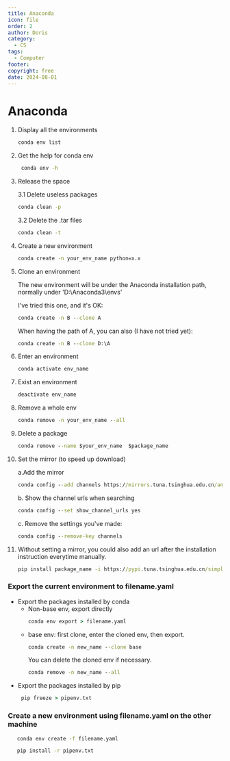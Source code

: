 ```yaml
---
title: Anaconda
icon: file
order: 2
author: Doris
category:
  - CS
tags:
  - Computer
footer: 
copyright: free
date: 2024-08-01
---
```

# Anaconda

1. Display all the environments
    ```cmd
    conda env list
    ```

2. Get the help for conda env
   ``` cmd
    conda env -h
   ```
   
3. Release the space
    
    3.1 Delete useless packages
    ```cmd
    conda clean -p 
   ```
   3.2 Delete the .tar files
   ```cmd
   conda clean -t 
   ```
              
4. Create a new environment
    ```cmd
    conda create -n your_env_name python=x.x
    ```
              
5. Clone an environment

    The new environment will be under the Anaconda installation path, normally under 'D:\Anaconda3\envs\'
    
    I've tried this one, and it's OK:
    ```cmd
    conda create -n B --clone A
    ```
    When having the path of A, you can also (I have not tried yet):
    ```cmd
    conda create -n B --clone D:\A
    ```
6. Enter an environment
    ```cmd
    conda activate env_name
    ```
7. Exist an environment
    ```cmd
    deactivate env_name
    ```

8. Remove a whole env
    ```cmd
    conda remove -n your_env_name --all
    ```
9. Delete a package
    ```cmd
    conda remove --name $your_env_name  $package_name 
    ```
              
9. Set the mirror (to speed up download)
    
    a.Add the mirror

    ```cmd
    conda config --add channels https://mirrors.tuna.tsinghua.edu.cn/anaconda/pkgs/free/
    ```

    b. Show the channel urls when searching

    ```cmd
    conda config --set show_channel_urls yes
    ```
    c. Remove the settings you've made:
    ```cmd
    conda config --remove-key channels
    ```

10. Without setting a mirror, you could also add an url after the installation instruction everytime manually.
    ```cmd
    pip install package_name -i https://pypi.tuna.tsinghua.edu.cn/simple/
    ```
### Export the current environment to filename.yaml
- Export the packages installed by conda
   - Non-base env, export directly
      ```cmd
      conda env export > filename.yaml
      ```
   - base env: first clone, enter the cloned env, then export.
     ```cmd
     conda create -n new_name --clone base
     ```
     You can delete the cloned env if necessary.
     ```cmd
     conda remove -n new_name --all
     ```
- Export the packages installed by pip
     ```cmd
      pip freeze > pipenv.txt
     ```
### Create a new environment using filename.yaml on the other machine
  ``` cmd
     conda env create -f filename.yaml
  ```
  ``` cmd
     pip install -r pipenv.txt
  ```